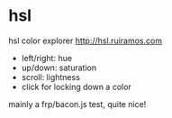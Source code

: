 hsl
===

hsl color explorer
http://hsl.ruiramos.com

- left/right: hue
- up/down: saturation
- scroll: lightness
- click for locking down a color

mainly a frp/bacon.js test, quite nice!
